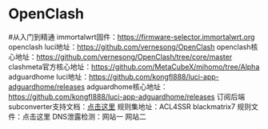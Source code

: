 # OpenClash
#从入门到精通
immortalwrt固件：https://firmware-selector.immortalwrt.org  openclash luci地址：https://github.com/vernesong/OpenClash
openclash核心地址：https://github.com/vernesong/OpenClash/tree/core/master
clashmeta官方核心地址：https://github.com/MetaCubeX/mihomo/tree/Alpha
adguardhome luci地址：https://github.com/kongfl888/luci-app-adguardhome/releases
adguardhome核心地址：https://github.com/kongfl888/luci-app-adguardhome/releases
订阅后端subconverter支持文档：[点击这里](https://github.com/tindy2013/subconverter/blob/master/README-cn.md)
规则集地址：ACL4SSR    blackmatrix7
规则文件：点击这里
DNS泄露检测：网站一    网站二


